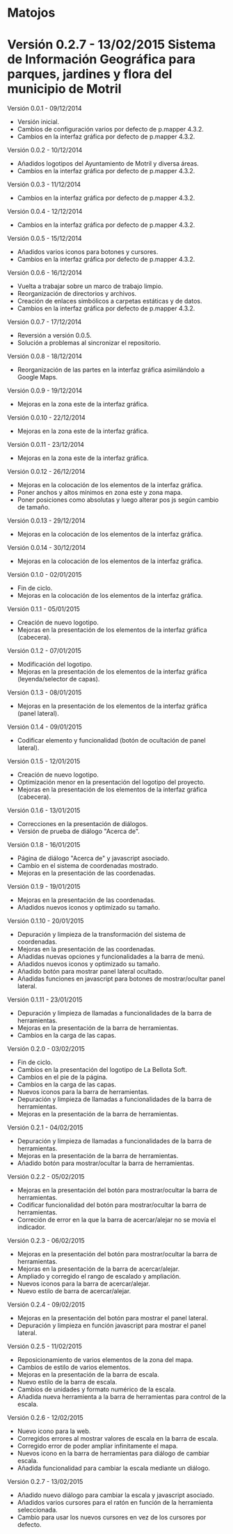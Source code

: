 Matojos
===============================================================================

Versión 0.2.7 - 13/02/2015
Sistema de Información Geográfica para parques, jardines y flora del municipio de Motril
===============================================================================

Versión 0.0.1 - 09/12/2014
* Versión inicial.
* Cambios de configuración varios por defecto de p.mapper 4.3.2.
* Cambios en la interfaz gráfica por defecto de p.mapper 4.3.2.

Versión 0.0.2 - 10/12/2014
* Añadidos logotipos del Ayuntamiento de Motril y diversa áreas.
* Cambios en la interfaz gráfica por defecto de p.mapper 4.3.2.

Versión 0.0.3 - 11/12/2014
* Cambios en la interfaz gráfica por defecto de p.mapper 4.3.2.

Versión 0.0.4 - 12/12/2014
* Cambios en la interfaz gráfica por defecto de p.mapper 4.3.2.

Versión 0.0.5 - 15/12/2014
* Añadidos varios iconos para botones y cursores.
* Cambios en la interfaz gráfica por defecto de p.mapper 4.3.2.

Versión 0.0.6 - 16/12/2014
* Vuelta a trabajar sobre un marco de trabajo limpio.
* Reorganización de directorios y archivos.
* Creación de enlaces simbólicos a carpetas estáticas y de datos.
* Cambios en la interfaz gráfica por defecto de p.mapper 4.3.2.

Versión 0.0.7 - 17/12/2014
* Reversión a versión 0.0.5.
* Solución a problemas al sincronizar el repositorio.

Versión 0.0.8 - 18/12/2014
* Reorganización de las partes en la interfaz gráfica asimilándolo a Google Maps.

Versión 0.0.9 - 19/12/2014
* Mejoras en la zona este de la interfaz gráfica.

Versión 0.0.10 - 22/12/2014
* Mejoras en la zona este de la interfaz gráfica.

Versión 0.0.11 - 23/12/2014
* Mejoras en la zona este de la interfaz gráfica.

Versión 0.0.12 - 26/12/2014
* Mejoras en la colocación de los elementos de la interfaz gráfica.
* Poner anchos y altos mínimos en zona este y zona mapa.
* Poner posiciones como absolutas y luego alterar pos js según cambio de tamaño.

Versión 0.0.13 - 29/12/2014
* Mejoras en la colocación de los elementos de la interfaz gráfica.

Versión 0.0.14 - 30/12/2014
* Mejoras en la colocación de los elementos de la interfaz gráfica.

Versión 0.1.0 - 02/01/2015
* Fin de ciclo.
* Mejoras en la colocación de los elementos de la interfaz gráfica.

Versión 0.1.1 - 05/01/2015
* Creación de nuevo logotipo.
* Mejoras en la presentación de los elementos de la interfaz gráfica (cabecera).

Versión 0.1.2 - 07/01/2015
* Modificación del logotipo.
* Mejoras en la presentación de los elementos de la interfaz gráfica (leyenda/selector de capas).

Versión 0.1.3 - 08/01/2015
* Mejoras en la presentación de los elementos de la interfaz gráfica (panel lateral).

Versión 0.1.4 - 09/01/2015
* Codificar elemento y funcionalidad (botón de ocultación de panel lateral).

Versión 0.1.5 - 12/01/2015
* Creación de nuevo logotipo.
* Optimización menor en la presentación del logotipo del proyecto.
* Mejoras en la presentación de los elementos de la interfaz gráfica (cabecera).

Versión 0.1.6 - 13/01/2015
* Correcciones en la presentación de diálogos.
* Versión de prueba de diálogo "Acerca de".

Versión 0.1.8 - 16/01/2015
* Página de diálogo "Acerca de" y javascript asociado.
* Cambio en el sistema de coordenadas mostrado.
* Mejoras en la presentación de las coordenadas.

Versión 0.1.9 - 19/01/2015
* Mejoras en la presentación de las coordenadas.
* Añadidos nuevos iconos y optimizado su tamaño.

Versión 0.1.10 - 20/01/2015
* Depuración y limpieza de la transformación del sistema de coordenadas.
* Mejoras en la presentación de las coordenadas.
* Añadidas nuevas opciones y funcionalidades a la barra de menú.
* Añadidos nuevos iconos y optimizado su tamaño.
* Añadido botón para mostrar panel lateral ocultado.
* Añadidas funciones en javascript para botones de mostrar/ocultar panel lateral.

Versión 0.1.11 - 23/01/2015
* Depuración y limpieza de llamadas a funcionalidades de la barra de herramientas.
* Mejoras en la presentación de la barra de herramientas.
* Cambios en la carga de las capas.

Versión 0.2.0 - 03/02/2015
* Fin de ciclo.
* Cambios en la presentación del logotipo de La Bellota Soft.
* Cambios en el pie de la página.
* Cambios en la carga de las capas.
* Nuevos iconos para la barra de herramientas.
* Depuración y limpieza de llamadas a funcionalidades de la barra de herramientas.
* Mejoras en la presentación de la barra de herramientas.

Versión 0.2.1 - 04/02/2015
* Depuración y limpieza de llamadas a funcionalidades de la barra de herramientas.
* Mejoras en la presentación de la barra de herramientas.
* Añadido botón para mostrar/ocultar la barra de herramientas.

Versión 0.2.2 - 05/02/2015
* Mejoras en la presentación del botón para mostrar/ocultar la barra de herramientas.
* Codificar funcionalidad del botón para mostrar/ocultar la barra de herramientas.
* Correción de error en la que la barra de acercar/alejar no se movía el indicador.

Versión 0.2.3 - 06/02/2015
* Mejoras en la presentación del botón para mostrar/ocultar la barra de herramientas.
* Mejoras en la presentación de la barra de acercar/alejar.
* Ampliado y corregido el rango de escalado y ampliación.
* Nuevos iconos para la barra de acercar/alejar.
* Nuevo estilo de barra de acercar/alejar.

Versión 0.2.4 - 09/02/2015
* Mejoras en la presentación del botón para mostrar el panel lateral.
* Depuración y limpieza en función javascript para mostrar el panel lateral.

Versión 0.2.5 - 11/02/2015
* Reposicionamiento de varios elementos de la zona del mapa.
* Cambios de estilo de varios elementos.
* Mejoras en la presentación de la barra de escala.
* Nuevo estilo de la barra de escala.
* Cambios de unidades y formato numérico de la escala.
* Añadida nueva herramienta a la barra de herramientas para control de la escala.

Versión 0.2.6 - 12/02/2015
* Nuevo icono para la web.
* Corregidos errores al mostrar valores de escala en la barra de escala.
* Corregido error de poder ampliar infinitamente el mapa.
* Nuevos icono en la barra de herramientas para diálogo de cambiar escala.
* Añadida funcionalidad para cambiar la escala mediante un diálogo.

Versión 0.2.7 - 13/02/2015
* Añadido nuevo diálogo para cambiar la escala y javascript asociado.
* Añadidos varios cursores para el ratón en función de la herramienta seleccionada.
* Cambio para usar los nuevos cursores en vez de los cursores por defecto.
